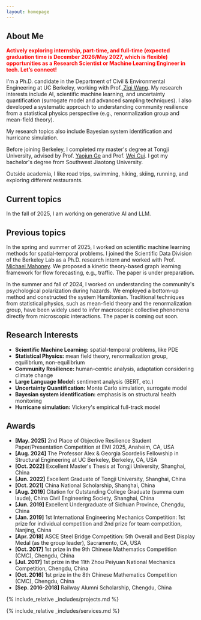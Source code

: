 ```yaml
---
layout: homepage
---
```


## About Me
<span style="color:red; font-weight:bold;">
Actively exploring internship, part-time, and full-time (expected graduation time is December 2026/May 2027, which is flexible) opportunities as a Research Scientist or Machine Learning Engineer in tech. Let’s connect!
</span>

I'm a Ph.D. candidate in the Department of Civil & Environmental Engineering at UC Berkeley, working with Prof.<a href="https://ce.berkeley.edu/people/faculty/ziqiwang" target="_blank"> Ziqi Wang</a>. My research interests include AI, scientific machine learning, and uncertainty quantification (surrogate model and advanced sampling techniques). I also developed a systematic approach to understanding community resilience from a statistical physics perspective (e.g., renormalization group and mean-field theory). 
<!-- I am fortunate to collaborate with Prof.<a href="https://www.stat.berkeley.edu/~mmahoney/" target="_blank"> Michael Mahoney</a>'s group. -->
My research topics also include Bayesian system identification and hurricane simulation.

Before joining Berkeley, I completed my master's degree at Tongji University, advised by Prof. <a href= "https://bridge.tongji.edu.cn/60/0e/c14928a155662/page.htm" target = "_blank"> Yaojun Ge</a> and Prof. <a href= "https://bridge.tongji.edu.cn/a0/4c/c14930a303180/page.htm" target = "_blank"> Wei Cui</a>. I got my bachelor's degree from Southwest Jiaotong University.
<!-- and my bachelor's degree in International Finance from <a href="https://www.cueb.edu.cn" target = "_blank"> Capital University of Economics and Business</a>.  -->


Outside academia, I like road trips, swimming, hiking, skiing, running, and exploring different restaurants.

## Current topics
In the fall of 2025, I am working on generative AI and LLM.


## Previous topics
In the spring and summer of 2025, I worked on scientific machine learning methods for spatial-temporal problems. I joined the Scientific Data Division of the Berkeley Lab as a Ph.D. research intern and worked with Prof.<a href="https://www.stat.berkeley.edu/~mmahoney/" target="_blank"> Michael Mahoney</a>. We proposed a kinetic theory-based graph learning framework for flow forecasting, e.g., traffic. The paper is under preparation.

In the summer and fall of 2024, I worked on understanding the community's psychological polarization during hazards. We employed a bottom-up method and constructed the system Hamiltonian. Traditional techniques from statistical physics, such as mean-field theory and the renormalization group, have been widely used to infer macroscopic collective phenomena directly from microscopic interactions. The paper is coming out soon.

## Research Interests
- **Scientific Machine Learning:** spatial-temporal problems, like PDE
- **Statistical Physics:** mean field theory, renormalization group, equilibrium, non-equilibrium
- **Community Resilience:** human-centric analysis, adaptation considering climate change
- **Large Language Model:** sentiment analysis (BERT, etc.)
- **Uncertainty Quantification:** Monte Carlo simulation, surrogate model
- **Bayesian system identification:** emphasis is on structural health monitoring
- **Hurricane simulation:** Vickery's empirical full-track model

## Awards
- **[May. 2025]** 2nd Place of Objective Resilience Student Paper/Presentation Competition at EMI 2025, Anaheim, CA, USA
- **[Aug. 2024]** The Professor Alex & Georgia Scordelis Fellowship in Structural Engineering at UC Berkeley, Berkeley, CA, USA
- **[Oct. 2022]** Excellent Master's Thesis at Tongji University, Shanghai, China
- **[Jun. 2022]** Excellent Graduate of Tongji University, Shanghai, China
- **[Oct. 2021]** China National Scholarship, Shanghai, China
- **[Aug. 2019]** Citation for Outstanding College Graduate (summa cum laude), China Civil Engineering Society, Shanghai, China
- **[Jun. 2019]** Excellent Undergraduate of Sichuan Province, Chengdu, China
- **[Jan. 2019]** 1st International Engineering Mechanics Competition: 1st prize for individual competition and 2nd prize for team competition, Nanjing, China
- **[Apr. 2018]** ASCE Steel Bridge Competition: 5th Overall and Best Display Medal (as the group leader), Sacramento, CA, USA
- **[Oct. 2017]** 1st prize in the 9th Chinese Mathematics Competition (CMC), Chengdu, China
- **[Jul. 2017]** 1st prize in the 11th Zhou Peiyuan National Mechanics Competition, Chengdu, China
- **[Oct. 2016]** 1st prize in the 8th Chinese Mathematics Competition (CMC), Chengdu, China
- **[Sep. 2016-2018]** Railway Alumni Scholarship, Chengdu, China



<!-- {% include_relative _includes/publications.md %} -->

{% include_relative _includes/projects.md %}







{% include_relative _includes/services.md %}






